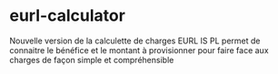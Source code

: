 # eurl-calculator

Nouvelle version de la calculette de charges EURL IS PL
permet de connaitre le bénéfice et le montant à provisionner pour faire face aux charges de façon simple et compréhensible
